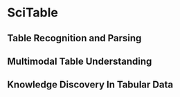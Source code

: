 # SciTable

## Table Recognition and Parsing

## Multimodal Table Understanding

## Knowledge Discovery In Tabular Data
